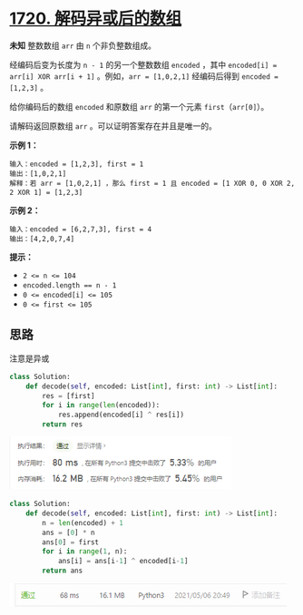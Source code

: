 # [1720. 解码异或后的数组](https://leetcode-cn.com/problems/decode-xored-array/)

**未知** 整数数组 `arr` 由 `n` 个非负整数组成。

经编码后变为长度为 `n - 1` 的另一个整数数组 `encoded` ，其中 `encoded[i] = arr[i] XOR arr[i + 1]` 。例如，`arr = [1,0,2,1]` 经编码后得到 `encoded = [1,2,3]` 。

给你编码后的数组 `encoded` 和原数组 `arr` 的第一个元素 `first`（`arr[0]`）。

请解码返回原数组 `arr` 。可以证明答案存在并且是唯一的。

 

**示例 1：**

```
输入：encoded = [1,2,3], first = 1
输出：[1,0,2,1]
解释：若 arr = [1,0,2,1] ，那么 first = 1 且 encoded = [1 XOR 0, 0 XOR 2, 2 XOR 1] = [1,2,3]
```

**示例 2：**

```
输入：encoded = [6,2,7,3], first = 4
输出：[4,2,0,7,4]
```

 

**提示：**

- `2 <= n <= 104`
- `encoded.length == n - 1`
- `0 <= encoded[i] <= 105`
- `0 <= first <= 105`

## 思路

注意是异或

```python
class Solution:
    def decode(self, encoded: List[int], first: int) -> List[int]:
        res = [first]
        for i in range(len(encoded)):
            res.append(encoded[i] ^ res[i])
        return res
```

![image-20210506205201125](img/image-20210506205201125.png)

```python
class Solution:
    def decode(self, encoded: List[int], first: int) -> List[int]:
        n = len(encoded) + 1
        ans = [0] * n
        ans[0] = first
        for i in range(1, n):
            ans[i] = ans[i-1] ^ encoded[i-1]
        return ans
```

![image-20210506205255344](img/image-20210506205255344.png)


